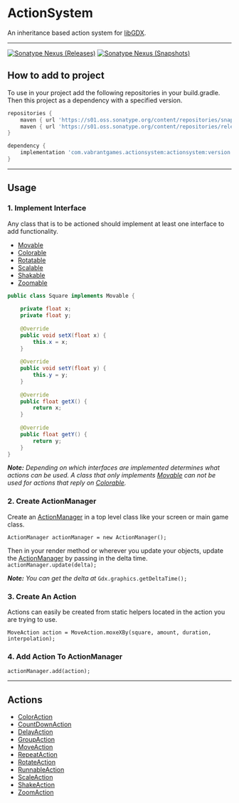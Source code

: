 # ActionSystem 

An inheritance based action system for [libGDX](https://libgdx.com/).

---

[![Sonatype Nexus (Releases)](https://img.shields.io/nexus/r/com.vabrantgames.actionsystem/actionsystem?color=green&nexusVersion=2&server=https%3A%2F%2Fs01.oss.sonatype.org&label=release)](https://central.sonatype.com/artifact/com.vabrantgames.actionsystem/actionsystem/0.6.0)
[![Sonatype Nexus (Snapshots)](https://img.shields.io/nexus/s/com.vabrantgames.actionsystem/actionsystem?label=snapshot&color=green&server=https%3A%2F%2Fs01.oss.sonatype.org)](https://s01.oss.sonatype.org/#nexus-search;gav~com.vabrantgames.actionsystem~actionsystem~~~)




## How to add to project
To use in your project add the following repositories in your build.gradle. Then this project as a dependency with 
a specified version.

```groovy
repositories {
    maven { url 'https://s01.oss.sonatype.org/content/repositories/snapshots/' }
    maven { url 'https://s01.oss.sonatype.org/content/repositories/releases/' }
}
```

```groovy
dependency {
    implementation 'com.vabrantgames.actionsystem:actionsystem:version'
}
```
---

## Usage

### 1. Implement Interface
Any class that is to be actioned should implement at least one interface to add functionality.

- [Movable](https://github.com/VabrantGames/ActionSystem/blob/master/actionsystem/src/main/java/com/vabrant/actionsystem/actions/Movable.java)
- [Colorable](https://github.com/VabrantGames/ActionSystem/blob/master/actionsystem/src/main/java/com/vabrant/actionsystem/actions/Colorable.java)
- [Rotatable](https://github.com/VabrantGames/ActionSystem/blob/master/actionsystem/src/main/java/com/vabrant/actionsystem/actions/Rotatable.java)
- [Scalable](https://github.com/VabrantGames/ActionSystem/blob/master/actionsystem/src/main/java/com/vabrant/actionsystem/actions/Scalable.java)
- [Shakable](https://github.com/VabrantGames/ActionSystem/blob/master/actionsystem/src/main/java/com/vabrant/actionsystem/actions/Shakable.java)
- [Zoomable](https://github.com/VabrantGames/ActionSystem/blob/master/actionsystem/src/main/java/com/vabrant/actionsystem/actions/Zoomable.java)

```java
public class Square implements Movable {
    
    private float x;
    private float y;
    
    @Override
    public void setX(float x) {
        this.x = x;
    }
    
    @Override
    public void setY(float y) {
        this.y = y;
    }
    
    @Override
    public float getX() {
        return x;
    }
    
    @Override
    public float getY() {
        return y;
    }
}
```

**_Note:_** *Depending on which interfaces are implemented determines what actions can be used. A class that only 
implements 
[Movable](https://github.com/VabrantGames/ActionSystem/blob/master/actionsystem/src/main/java/com/vabrant/actionsystem/actions/Movable.java) can not be used for actions that reply on 
[Colorable](https://github.com/VabrantGames/ActionSystem/blob/master/actionsystem/src/main/java/com/vabrant/actionsystem/actions/Colorable.java).*

### 2. Create ActionManager
Create an [ActionManager](https://github.com/VabrantGames/ActionSystem/blob/master/actionsystem/src/main/java/com/vabrant/actionsystem/actions/ActionManager.java) in a top level class like your screen or main game class. 

`ActionManager actionManager = new ActionManager();`

Then in your render method or wherever you update your objects, update the [ActionManager](https://github.com/VabrantGames/ActionSystem/blob/master/actionsystem/src/main/java/com/vabrant/actionsystem/actions/ActionManager.java) by passing in the delta 
time.
`actionManager.update(delta);`

**_Note:_** *You can get the delta at* `Gdx.graphics.getDeltaTime();`

### 3. Create An Action
Actions can easily be created from static helpers located in the action you are trying to use.

`MoveAction action = MoveAction.moxeXBy(square, amount, duration, interpolation);`

### 4. Add Action To ActionManager
`actionManager.add(action);`

---

## Actions
- [ColorAction](actionsystem/src/main/java/com/vabrant/actionsystem/actions/coloraction/ColorAction.java)
- [CountDownAction](https://github.com/VabrantGames/ActionSystem/blob/master/actionsystem/src/main/java/com/vabrant/actionsystem/actions/CountDownAction.java)
- [DelayAction](https://github.com/VabrantGames/ActionSystem/blob/master/actionsystem/src/main/java/com/vabrant/actionsystem/actions/DelayAction.java)
- [GroupAction](https://github.com/VabrantGames/ActionSystem/blob/master/actionsystem/src/main/java/com/vabrant/actionsystem/actions/GroupAction.java)
- [MoveAction](https://github.com/VabrantGames/ActionSystem/blob/master/actionsystem/src/main/java/com/vabrant/actionsystem/actions/MoveAction.java)
- [RepeatAction](https://github.com/VabrantGames/ActionSystem/blob/master/actionsystem/src/main/java/com/vabrant/actionsystem/actions/RepeatAction.java)
- [RotateAction](https://github.com/VabrantGames/ActionSystem/blob/master/actionsystem/src/main/java/com/vabrant/actionsystem/actions/RotateAction.java)
- [RunnableAction](https://github.com/VabrantGames/ActionSystem/blob/master/actionsystem/src/main/java/com/vabrant/actionsystem/actions/RunnableAction.java)
- [ScaleAction](https://github.com/VabrantGames/ActionSystem/blob/master/actionsystem/src/main/java/com/vabrant/actionsystem/actions/ScaleAction.java)
- [ShakeAction](https://github.com/VabrantGames/ActionSystem/blob/master/actionsystem/src/main/java/com/vabrant/actionsystem/actions/ShakeAction.java)
- [ZoomAction](https://github.com/VabrantGames/ActionSystem/blob/master/actionsystem/src/main/java/com/vabrant/actionsystem/actions/ZoomAction.java)







